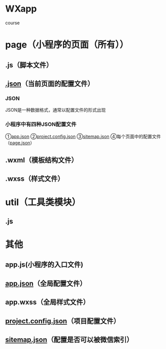 # WXapp
course
# page（小程序的页面（所有））
## .js（脚本文件）
## [.json](./modules/json/page.json)（当前页面的配置文件）
### JSON
JSON是一种数据格式，通常以配置文件的形式出现
### 小程序中有四种JSON配置文件
①[app.json](./modules/json/app.json) ②[project.config.json](./modules/json/project.config,json.json) ③[sitemap.json](./modules/json/sitemap.json) ④每个页面中的配置文件（[page.json](./modules/json/page.json)）
## .wxml（模板结构文件）
## .wxss（样式文件）
# util（工具类模块）
## .js
# 其他
## app.js(小程序的入口文件)
## [app.json](./modules/json/app.json)（全局配置文件）
## app.wxss（全局样式文件）
## [project.config.json](./modules/json/project.config,json.json)（项目配置文件）
## [sitemap.json](./modules/json/sitemap.json)（配置是否可以被微信索引）
